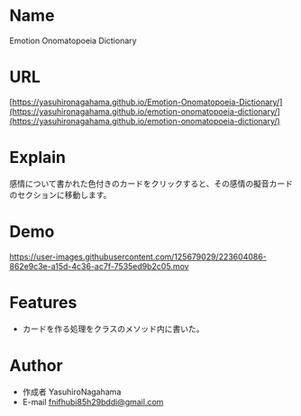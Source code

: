 # Name

Emotion Onomatopoeia Dictionary

# URL

[https://yasuhironagahama.github.io/Emotion-Onomatopoeia-Dictionary/](https://yasuhironagahama.github.io/emotion-onomatopoeia-dictionary/](https://yasuhironagahama.github.io/emotion-onomatopoeia-dictionary/)

# Explain

感情について書かれた色付きのカードをクリックすると、その感情の擬音カードのセクションに移動します。

# Demo

https://user-images.githubusercontent.com/125679029/223604086-862e9c3e-a15d-4c36-ac7f-7535ed9b2c05.mov

# Features

* カードを作る処理をクラスのメソッド内に書いた。

# Author

* 作成者 YasuhiroNagahama
* E-mail fnifhubi85h29bddi@gmail.com
